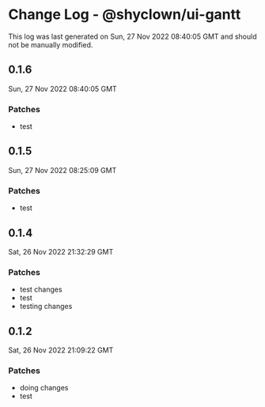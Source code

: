 # Change Log - @shyclown/ui-gantt

This log was last generated on Sun, 27 Nov 2022 08:40:05 GMT and should not be manually modified.

## 0.1.6
Sun, 27 Nov 2022 08:40:05 GMT

### Patches

- test

## 0.1.5
Sun, 27 Nov 2022 08:25:09 GMT

### Patches

- test

## 0.1.4
Sat, 26 Nov 2022 21:32:29 GMT

### Patches

- test changes
- test
- testing changes

## 0.1.2
Sat, 26 Nov 2022 21:09:22 GMT

### Patches

- doing changes
- test

